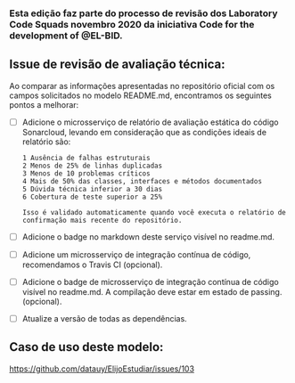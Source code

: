 ### Esta edição faz parte do processo de revisão dos Laboratory Code Squads novembro 2020 da iniciativa Code for the development of @EL-BID.

## Issue de revisão de avaliação técnica:

Ao comparar as informações apresentadas no repositório oficial com os campos solicitados no modelo README.md, encontramos os seguintes pontos a melhorar:

- [ ] Adicione o microsserviço de relatório de avaliação estática do código Sonarcloud, levando em consideração que as condições ideais de relatório são:

      1 Ausência de falhas estruturais
      2 Menos de 25% de linhas duplicadas
      3 Menos de 10 problemas críticos
      4 Mais de 50% das classes, interfaces e métodos documentados
      5 Dúvida técnica inferior a 30 dias
      6 Cobertura de teste superior a 25%
      
      Isso é validado automaticamente quando você executa o relatório de confirmação mais recente do repositório.
      
- [ ] Adicione o badge no markdown deste serviço visível no readme.md.

- [ ] Adicione um microsserviço de integração contínua de código, recomendamos o Travis CI (opcional).

- [ ] Adicione o badge de microsserviço de integração contínua de código visível no readme.md. A compilação deve estar em estado de passing. (opcional).

- [ ] Atualize a versão de todas as dependências.

## Caso de uso deste modelo:
https://github.com/datauy/ElijoEstudiar/issues/103
